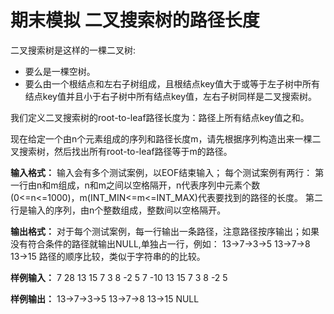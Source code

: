 # 期末模拟 二叉搜索树的路径长度

二叉搜索树是这样的一棵二叉树:

 - 要么是一棵空树。
 - 要么由一个根结点和左右子树组成，且根结点key值大于或等于左子树中所有结点key值并且小于右子树中所有结点key值，左右子树同样是二叉搜索树。

我们定义二叉搜索树的root-to-leaf路径长度为：路径上所有结点key值之和。

现在给定一个由n个元素组成的序列和路径长度m，请先根据序列构造出来一棵二叉搜索树，然后找出所有root-to-leaf路径等于m的路径。

**输入格式：**
输入会有多个测试案例，以EOF结束输入；
每个测试案例有两行：
第一行由n和m组成，n和m之间以空格隔开，n代表序列中元素个数(0<=n<=1000)，m(INT_MIN<=m<=INT_MAX)代表要找到的路径的长度。
第二行是输入的序列，由n个整数组成，整数间以空格隔开。

**输出格式：**
对于每个测试案例，每一行输出一条路径，注意路径按序输出；如果没有符合条件的路径就输出NULL,单独占一行，例如：
13->7->3->5
13->7->8
13->15
路径的顺序比较，类似于字符串的的比较。

**样例输入：**
7 28
13 15 7 3 8 -2 5
7 -10
13 15 7 3 8 -2 5

**样例输出：**
13->7->3->5
13->7->8
13->15
NULL
